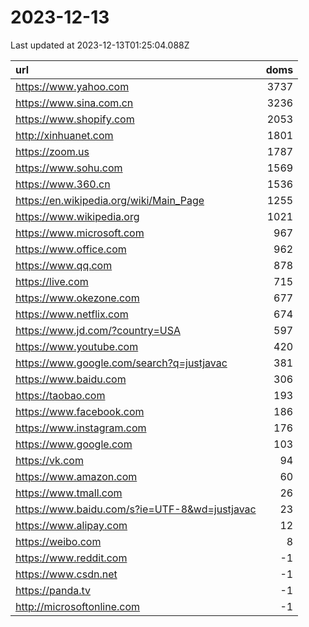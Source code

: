 # 2023-12-13

<!-- BEGIN -->
Last updated at 2023-12-13T01:25:04.088Z

url | doms
:- | -:
https://www.yahoo.com | 3737
https://www.sina.com.cn | 3236
https://www.shopify.com | 2053
http://xinhuanet.com | 1801
https://zoom.us | 1787
https://www.sohu.com | 1569
https://www.360.cn | 1536
https://en.wikipedia.org/wiki/Main_Page | 1255
https://www.wikipedia.org | 1021
https://www.microsoft.com | 967
https://www.office.com | 962
https://www.qq.com | 878
https://live.com | 715
https://www.okezone.com | 677
https://www.netflix.com | 674
https://www.jd.com/?country=USA | 597
https://www.youtube.com | 420
https://www.google.com/search?q=justjavac | 381
https://www.baidu.com | 306
https://taobao.com | 193
https://www.facebook.com | 186
https://www.instagram.com | 176
https://www.google.com | 103
https://vk.com | 94
https://www.amazon.com | 60
https://www.tmall.com | 26
https://www.baidu.com/s?ie=UTF-8&wd=justjavac | 23
https://www.alipay.com | 12
https://weibo.com | 8
https://www.reddit.com | -1
https://www.csdn.net | -1
https://panda.tv | -1
http://microsoftonline.com | -1
<!-- END -->
